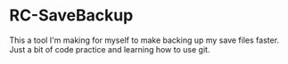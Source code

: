 RC-SaveBackup
=============

This a tool I'm making for myself to make backing up my save files faster. 
Just a bit of code practice and learning how to use git.

